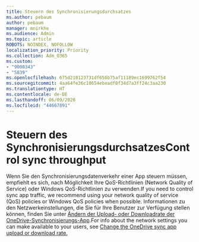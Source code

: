 ```yaml
---
title: Steuern des Synchronisierungsdurchsatzes
ms.author: pebaum
author: pebaum
manager: mnirkhe
ms.audience: Admin
ms.topic: article
ROBOTS: NOINDEX, NOFOLLOW
localization_priority: Priority
ms.collection: Adm_O365
ms.custom:
- "9000343"
- "5839"
ms.openlocfilehash: 675d218123731df656b75af11189ec1699762f54
ms.sourcegitcommit: 4aa64fe36c18654ebeadf8f34d7a3ff24c3aa230
ms.translationtype: HT
ms.contentlocale: de-DE
ms.lasthandoff: 06/09/2020
ms.locfileid: "44667891"
---
```

# <a name="control-sync-throughput"></a><span data-ttu-id="d3f5a-102">Steuern des Synchronisierungsdurchsatzes</span><span class="sxs-lookup"><span data-stu-id="d3f5a-102">Control sync throughput</span></span>

<span data-ttu-id="d3f5a-103">Wenn Sie den Synchronisierungsdatenverkehr einer App steuern müssen, empfiehlt es sich, nach Möglichkeit Ihre QoS-Richtlinien (Network Quality of Service) oder Windows QoS-Richtlinien zu verwenden.</span><span class="sxs-lookup"><span data-stu-id="d3f5a-103">If you need to control sync app traffic, we recommend using your network quality of service (QoS) policies or Windows QoS policies when possible.</span></span> <span data-ttu-id="d3f5a-104">Informationen zu den Netzwerkeinstellungen, die Sie für Ihre Benutzer zur Verfügung stellen können, finden Sie unter [Ändern der Upload- oder Downloadrate der OneDrive-Synchronisierungs-App](https://support.office.com/article/71cc69da-2371-4981-8cc8-b4558bdda56e).</span><span class="sxs-lookup"><span data-stu-id="d3f5a-104">For info about the network settings you can make available to your users, see [Change the OneDrive sync app upload or download rate.](https://support.office.com/article/71cc69da-2371-4981-8cc8-b4558bdda56e)</span></span>